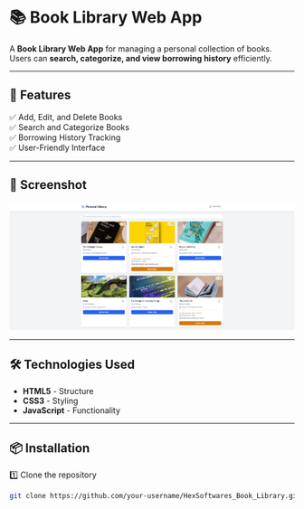 # 📚 Book Library Web App

A **Book Library Web App** for managing a personal collection of books. Users can **search, categorize, and view borrowing history** efficiently.

---

## 🚀 Features

✅ Add, Edit, and Delete Books  
✅ Search and Categorize Books  
✅ Borrowing History Tracking  
✅ User-Friendly Interface  

---

## 📸 Screenshot

![Book Library Screenshot](Screenshot.png)

---

## 🛠️ Technologies Used

- **HTML5** - Structure  
- **CSS3** - Styling  
- **JavaScript** - Functionality  

---

## 📦 Installation

1️⃣ Clone the repository  
```sh
git clone https://github.com/your-username/HexSoftwares_Book_Library.git
